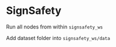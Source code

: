 # SignSafety

Run all nodes from within ````signsafety_ws````

Add dataset folder into ````signsafety_ws/data````

